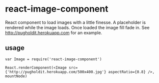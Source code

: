 react-image-component
=====================

React component to load images with a little finesse. A placeholder is rendered while the image loads. Once loaded the image fill fade in. See http://pugholdit.herokuapp.com for an example.

usage
-----

```
var Image = require('react-image-component')

React.renderComponent(<Image src={'http://pugholdit.herokuapp.com/500x400.jpg'} aspectRatio={0.8} />, mountNode)
```
